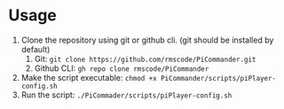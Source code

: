 # Usage

1. Clone the repository using git or github cli. (git should be installed by default)
   1. Git: `git clone https://github.com/rmscode/PiCommander.git`
   2. Github CLI: `gh repo clone rmscode/PiCommander`
2. Make the script executable: `chmod +x PiCommander/scripts/piPlayer-config.sh`
3. Run the script: `./PiCommader/scripts/piPlayer-config.sh`